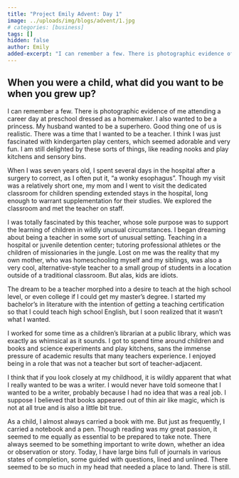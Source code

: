 ```yaml
---
title: "Project Emily Advent: Day 1"
image: ../uploads/img/blogs/advent/1.jpg
# categories: [business]
tags: []
hidden: false
author: Emily
added-excerpt: "I can remember a few. There is photographic evidence of me attending a career day at preschool dressed as a homemaker. I also wanted to be a princess. My husband wanted to be a superhero. Good thing one of us is realistic. There was a time that I wanted to be a teacher. I think I was just fascinated with kindergarten play centers, which seemed adorable and very fun. I am still delighted by these sorts of things, like reading nooks and play kitchens and sensory bins."
---
```


<style> em {color: black;} p a {color: #f0506e;}</style>

## When you were a child, what did you want to be when you grew up?

I can remember a few. There is photographic evidence of me attending a career day at preschool dressed as a homemaker. I also wanted to be a princess. My husband wanted to be a superhero. Good thing one of us is realistic. There was a time that I wanted to be a teacher. I think I was just fascinated with kindergarten play centers, which seemed adorable and very fun. I am still delighted by these sorts of things, like reading nooks and play kitchens and sensory bins.

When I was seven years old, I spent several days in the hospital after a surgery to correct, as I often put it, “a wonky esophagus”. Though my visit was a relatively short one, my mom and I went to visit the dedicated classroom for children spending extended stays in the hospital, long enough to warrant supplementation for their studies. We explored the classroom and met the teacher on staff.

I was totally fascinated by this teacher, whose sole purpose was to support the learning of children in wildly unusual circumstances. I began dreaming about being a teacher in some sort of unusual setting. Teaching in a hospital or juvenile detention center; tutoring professional athletes or the children of missionaries in the jungle. Lost on me was the reality that my own mother, who was homeschooling myself and my siblings, was also a very cool, alternative-style teacher to a small group of students in a location outside of a traditional classroom. But alas, kids are idiots.

The dream to be a teacher morphed into a desire to teach at the high school level, or even college if I could get my master’s degree. I started my bachelor’s in literature with the intention of getting a teaching certification so that I could teach high school English, but I soon realized that it wasn’t what I wanted.

I worked for some time as a children’s librarian at a public library, which was exactly as whimsical as it sounds. I got to spend time around children and books and science experiments and play kitchens, sans the immense pressure of academic results that many teachers experience. I enjoyed being in a role that was not a teacher but sort of teacher-adjacent.

I think that if you look closely at my childhood, it is wildly apparent that what I really wanted to be was a writer. I would never have told someone that I wanted to be a writer, probably because I had no idea that was a real job. I suppose I believed that books appeared out of thin air like magic, which is not at all true and is also a little bit true.

As a child, I almost always carried a book with me. But just as frequently, I carried a notebook and a pen. Though reading was my great passion, it seemed to me equally as essential to be prepared to take note. There always seemed to be something important to write down, whether an idea or observation or story. Today, I have large bins full of journals in various states of completion, some guided with questions, lined and unlined. There seemed to be so much in my head that needed a place to land. There is still.
